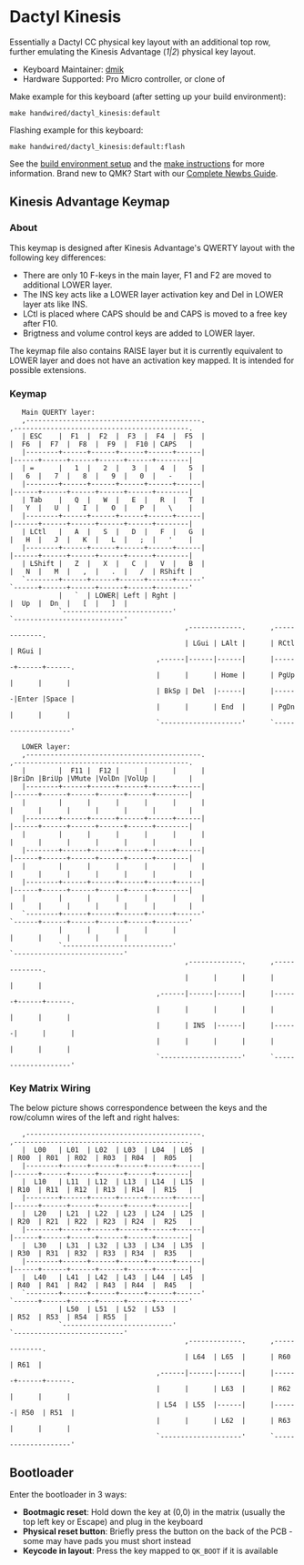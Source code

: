 # Dactyl Kinesis

Essentially a Dactyl CC physical key layout with an additional top row, further emulating the Kinesis Advantage (*1|2*) physical key layout.

* Keyboard Maintainer: [dmik](https://github.com/dmik)
* Hardware Supported: Pro Micro controller, or clone of

Make example for this keyboard (after setting up your build environment):

    make handwired/dactyl_kinesis:default

Flashing example for this keyboard:

    make handwired/dactyl_kinesis:default:flash

See the [build environment setup](https://docs.qmk.fm/#/getting_started_build_tools) and the [make instructions](https://docs.qmk.fm/#/getting_started_make_guide) for more information. Brand new to QMK? Start with our [Complete Newbs Guide](https://docs.qmk.fm/#/newbs).

## Kinesis Advantage Keymap

### About

This keymap is designed after Kinesis Advantage's QWERTY layout with the following key differences:
 - There are only 10 F-keys in the main layer, F1 and F2 are moved to additional LOWER layer.
 - The INS key acts like a LOWER layer activation key and Del in LOWER layer ats like INS.
 - LCtl is placed where CAPS should be and CAPS is moved to a free key after F10.
 - Brigtness and volume control keys are added to LOWER layer.

 The keymap file also contains RAISE layer but it is currently equivalent to LOWER layer and does
 not have an activation key mapped. It is intended for possible extensions.

### Keymap

       Main QUERTY layer:
       ,-------------------------------------------.                           ,-------------------------------------------.
       | ESC    |  F1  |  F2  |  F3  |  F4  |  F5  |                           |  F6  |  F7  |  F8  |  F9  |  F10 | CAPS   |
       |--------+------+------+------+------+------|                           |------+------+------+------+------+--------|
       | =      |   1  |   2  |   3  |   4  |   5  |                           |   6  |   7  |   8  |   9  |   0  |   -    |
       |--------+------+------+------+------+------|                           |------+------+------+------+------+--------|
       | Tab    |   Q  |   W  |   E  |   R  |   T  |                           |   Y  |   U  |   I  |   O  |   P  |   \    |
       |--------+------+------+------+------+------|                           |------+------+------+------+------+--------|
       | LCtl   |   A  |   S  |   D  |   F  |   G  |                           |   H  |   J  |   K  |   L  |   ;  |   '    |
       |--------+------+------+------+------+------|                           |------+------+------+------+------+--------|
       | LShift |   Z  |   X  |   C  |   V  |   B  |                           |   N  |   M  |   ,  |   .  |   /  | RShift |
       `--------+------+------+------+------+------'                           `------+------+------+------+------+--------'
                |   `  | LOWER| Left | Rght |                                         |  Up  |  Dn  |   [  |   ]  |
                `---------------------------'                                         `---------------------------'
                                               ,-------------.      ,-------------.
                                               | LGui | LAlt |      | RCtl | RGui |
                                        ,------|------|------|      |------+------+------.
                                        |      |      | Home |      | PgUp |      |      |
                                        | BkSp | Del  |------|      |------|Enter |Space |
                                        |      |      | End  |      | PgDn |      |      |
                                        `--------------------'      `--------------------'

       LOWER layer:
       ,-------------------------------------------.                           ,-------------------------------------------.
       |        |  F11 |  F12 |      |      |      |                           |BriDn |BriUp |VMute |VolDn |VolUp |        |
       |--------+------+------+------+------+------|                           |------+------+------+------+------+--------|
       |        |      |      |      |      |      |                           |      |      |      |      |      |        |
       |--------+------+------+------+------+------|                           |------+------+------+------+------+--------|
       |        |      |      |      |      |      |                           |      |      |      |      |      |        |
       |--------+------+------+------+------+------|                           |------+------+------+------+------+--------|
       |        |      |      |      |      |      |                           |      |      |      |      |      |        |
       |--------+------+------+------+------+------|                           |------+------+------+------+------+--------|
       |        |      |      |      |      |      |                           |      |      |      |      |      |        |
       `--------+------+------+------+------+------'                           `------+------+------+------+------+--------'
                |      |      |      |      |                                         |      |      |      |      |
                `---------------------------'                                         `---------------------------'
                                               ,-------------.      ,-------------.
                                               |      |      |      |      |      |
                                        ,------|------|------|      |------+------+------.
                                        |      |      |      |      |      |      |      |
                                        |      | INS  |------|      |------|      |      |
                                        |      |      |      |      |      |      |      |
                                        `--------------------'      `--------------------'

### Key Matrix Wiring

The below picture shows correspondence between the keys and the row/column wires of the left and
right halves:

       ,-------------------------------------------.                           ,-------------------------------------------.
       |  L00   | L01  | L02  | L03  | L04  | L05  |                           | R00  | R01  | R02  | R03  | R04  |  R05   |
       |--------+------+------+------+------+------|                           |------+------+------+------+------+--------|
       |  L10   | L11  | L12  | L13  | L14  | L15  |                           | R10  | R11  | R12  | R13  | R14  |  R15   |
       |--------+------+------+------+------+------|                           |------+------+------+------+------+--------|
       |  L20   | L21  | L22  | L23  | L24  | L25  |                           | R20  | R21  | R22  | R23  | R24  |  R25   |
       |--------+------+------+------+------+------|                           |------+------+------+------+------+--------|
       |  L30   | L31  | L32  | L33  | L34  | L35  |                           | R30  | R31  | R32  | R33  | R34  |  R35   |
       |--------+------+------+------+------+------|                           |------+------+------+------+------+--------|
       |  L40   | L41  | L42  | L43  | L44  | L45  |                           | R40  | R41  | R42  | R43  | R44  |  R45   |
       `--------+------+------+------+------+------'                           `------+------+------+------+------+--------'
                | L50  | L51  | L52  | L53  |                                         | R52  | R53  | R54  | R55  |
                `---------------------------'                                         `---------------------------'
                                               ,-------------.      ,-------------.
                                               | L64  | L65  |      | R60  | R61  |
                                        ,------|------|------|      |------+------+------.
                                        |      |      | L63  |      | R62  |      |      |
                                        | L54  | L55  |------|      |------| R50  | R51  |
                                        |      |      | L62  |      | R63  |      |      |
                                        `--------------------'      `--------------------'

## Bootloader

Enter the bootloader in 3 ways:

* **Bootmagic reset**: Hold down the key at (0,0) in the matrix (usually the top left key or Escape) and plug in the keyboard
* **Physical reset button**: Briefly press the button on the back of the PCB - some may have pads you must short instead
* **Keycode in layout**: Press the key mapped to `QK_BOOT` if it is available
